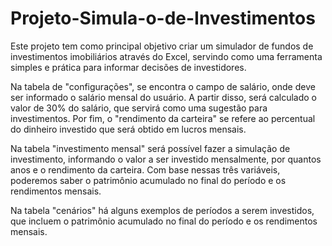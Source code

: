 # Projeto-Simula-o-de-Investimentos
Este projeto tem como principal objetivo criar um simulador de fundos de investimentos imobiliários através do Excel, servindo como uma ferramenta simples e prática para informar decisões de investidores.

Na tabela de "configurações", se encontra o campo de salário, onde deve ser informado o salário mensal do usuário. A partir disso, será calculado o valor de 30% do salário, que servirá como uma sugestão para investimentos. Por fim, o "rendimento da carteira" se refere ao percentual do dinheiro investido que será obtido em lucros mensais.

Na tabela "investimento mensal" será possível fazer a simulação de investimento, informando o valor a ser investido mensalmente, por quantos anos e o rendimento da carteira. Com base nessas três variáveis, poderemos saber o patrimônio acumulado no final do período e os rendimentos mensais.

Na tabela "cenários" há alguns exemplos de períodos a serem investidos, que incluem o patrimônio acumulado no final do período e os rendimentos mensais.
